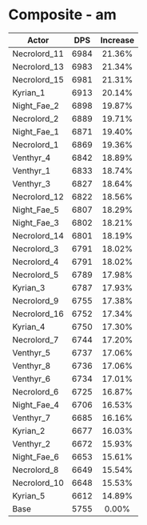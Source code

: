 # Composite - am
| Actor | DPS | Increase |
|---|:---:|:---:|
|Necrolord_11|6984|21.36%|
|Necrolord_13|6983|21.34%|
|Necrolord_15|6981|21.31%|
|Kyrian_1|6913|20.14%|
|Night_Fae_2|6898|19.87%|
|Necrolord_2|6889|19.71%|
|Night_Fae_1|6871|19.40%|
|Necrolord_1|6869|19.36%|
|Venthyr_4|6842|18.89%|
|Venthyr_1|6833|18.74%|
|Venthyr_3|6827|18.64%|
|Necrolord_12|6822|18.56%|
|Night_Fae_5|6807|18.29%|
|Night_Fae_3|6802|18.21%|
|Necrolord_14|6801|18.19%|
|Necrolord_3|6791|18.02%|
|Necrolord_4|6791|18.02%|
|Necrolord_5|6789|17.98%|
|Kyrian_3|6787|17.93%|
|Necrolord_9|6755|17.38%|
|Necrolord_16|6752|17.34%|
|Kyrian_4|6750|17.30%|
|Necrolord_7|6744|17.20%|
|Venthyr_5|6737|17.06%|
|Venthyr_8|6736|17.06%|
|Venthyr_6|6734|17.01%|
|Necrolord_6|6725|16.87%|
|Night_Fae_4|6706|16.53%|
|Venthyr_7|6685|16.16%|
|Kyrian_2|6677|16.03%|
|Venthyr_2|6672|15.93%|
|Night_Fae_6|6653|15.61%|
|Necrolord_8|6649|15.54%|
|Necrolord_10|6648|15.53%|
|Kyrian_5|6612|14.89%|
|Base|5755|0.00%|
